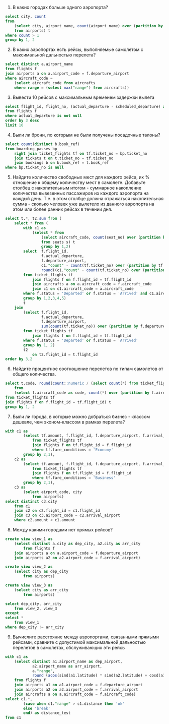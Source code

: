 
1. В каких городах больше одного аэропорта?
```sql
select city, count
from
	(select city, airport_name, count(airport_name) over (partition by city)
	from airports) t
where count > 1
group by 1, 2
```

2. В каких аэропортах есть рейсы, выполняемые самолетом с максимальной дальностью перелета?
```sql
select distinct a.airport_name
from flights f 
join airports a on a.airport_code = f.departure_airport
where aircraft_code = 
	(select aircraft_code from aircrafts
	where range = (select max("range") from aircrafts))
```	

3. Вывести 10 рейсов с максимальным временем задержки вылета
```sql		
select flight_id, flight_no, (actual_departure - scheduled_departure) as delay_time
from flights f 
where actual_departure is not null
order by 3 desc
limit 10
```

4. Были ли брони, по которым не были получены посадочные талоны?
```sql
select count(distinct b.book_ref)
from boarding_passes bp
	right join ticket_flights tf on tf.ticket_no = bp.ticket_no
	join tickets t on t.ticket_no = tf.ticket_no
	join bookings b on b.book_ref = t.book_ref 
where bp.ticket_no is null
```

5. Найдите количество свободных мест для каждого рейса, их % отношение к общему количеству мест в самолете. Добавьте столбец с накопительным итогом - суммарное накопление количества вывезенных пассажиров из каждого аэропорта на каждый день. Т.е. в этом столбце должна отражаться накопительная сумма - сколько человек уже вылетело из данного аэропорта на этом или более ранних рейсах в течении дня.
```sql
select t.*, t2.sum from (
	select * from (
		with c1 as
			(select * from
				(select aircraft_code, count(seat_no) over (partition by aircraft_code)
				from seats s) t
				group by 1,2)
		select  f.flight_id,
				f.actual_departure, 
				f.departure_airport, 
				c1."count" - count(tf.ticket_no) over (partition by tf.flight_id) as free_seats,
				round((c1."count" - count(tf.ticket_no) over (partition by tf.flight_id))::numeric / c1."count"::numeric * 100, 2) as percent_free_seats
		from ticket_flights tf 
			join flights f on f.flight_id = tf.flight_id
			join aircrafts a on a.aircraft_code = f.aircraft_code 
			join c1 on c1.aircraft_code = a.aircraft_code
		where f.status = 'Departed' or f.status = 'Arrived' and c1.aircraft_code = f.aircraft_code)	t
		group by 1,2,3,4,5)
		t
	join
		(select f.flight_id,
		   		f.actual_departure, 
		   		f.departure_airport,
		   		sum(count(tf.ticket_no)) over (partition by f.departure_airport, date_trunc('day', f.actual_departure) order by f.actual_departure)
		from ticket_flights tf 
			join flights f on f.flight_id = tf.flight_id
		where f.status = 'Departed' or f.status = 'Arrived'
		group by 1, 2)
		t2
			on t2.flight_id = t.flight_id
order by 3,2
```

6. Найдите процентное соотношение перелетов по типам самолетов от общего количества.
```sql
select t.code, round(count::numeric / (select count(*) from ticket_flights tf)::numeric * 100, 1) as "percent"
	from
	(select f.aircraft_code as code, count(*) over (partition by f.aircraft_code)
from ticket_flights tf
join flights f on f.flight_id = tf.flight_id) t
group by 1, 2
```

7. Были ли города, в которые можно  добраться бизнес - классом дешевле, чем эконом-классом в рамках перелета?
```sql
with c1 as 
		(select tf.amount, f.flight_id, f.departure_airport, f.arrival_airport 
			from ticket_flights tf 
			join flights f on tf.flight_id = f.flight_id
			where tf.fare_conditions = 'Economy'
		group by 2,1),
	c2 as
		(select tf.amount, f.flight_id, f.departure_airport, f.arrival_airport
			from ticket_flights tf 
			join flights f on tf.flight_id = f.flight_id
			where tf.fare_conditions = 'Business'
		group by 2,1),
	c3 as 
		(select airport_code, city
			from airports)
select distinct c3.city
	from c1
	join c2 on c2.flight_id = c1.flight_id
	join c3 on c3.airport_code = c2.arrival_airport
	where c2.amount < c1.amount
```		
	
8. Между какими городами нет прямых рейсов?
```sql	
create view view_1 as
	(select distinct a.city as dep_city, a2.city as arr_city
		from flights f
	join airports a on a.airport_code = f.departure_airport
	join airports a2 on a2.airport_code = f.arrival_airport)

create view view_2 as
	(select city as dep_city
		from airports)

create view view_3 as
	(select city as arr_city
		from airports)

select dep_city, arr_city
	from view_2, view_3
except
select *
	from view_1
where dep_city != arr_city
```

9. Вычислите расстояние между аэропортами, связанными прямыми рейсами, сравните с допустимой максимальной дальностью перелетов  в самолетах, обслуживающих эти рейсы 
```sql
with c1 as
	(select distinct a1.airport_name as dep_airport,
			a2.airport_name as arr_airport,
			a."range",
			round (acos(sind(a1.latitude) * sind(a2.latitude) + cosd(a1.latitude) * cosd(a2.latitude) * cosd(a1.longitude - a2.longitude))::numeric, 2) * 6371 as distance
	from flights f 
	join airports a1 on a1.airport_code = f.departure_airport
	join airports a2 on a2.airport_code = f.arrival_airport
	join aircrafts a on a.aircraft_code = f.aircraft_code)
select c1.*,
		(case when c1."range" > c1.distance then 'ok'
		else 'break'
		end) as distance_test
from c1
```
